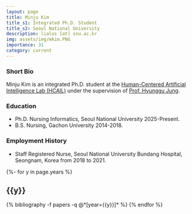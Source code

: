 ```yaml
---
layout: page
title: Minju Kim
title_s1: Integrated Ph.D. Student
title_s2: Seoul National University
description: lialos [at] snu.ac.kr
img: assets/img/mkim.PNG
importance: 31
category: current
---
```


### Short Bio
<p>Minju Kim is an integrated Ph.D. student at the <a href="https://hcail.snu.ac.kr">Human-Centered Artificial Intelligence Lab (HCAIL)</a> under the supervision of <a href="http://hyunggujung.com">Prof. Hyunggu Jung</a>.
</p>

### Education
<ul>
<li>Ph.D. Nursing Informatics, Seoul National University 2025-Present.</li>
<li>B.S. Nursing, Gachon University 2014-2018.</li>
</ul>

### Employment History
<ul>
<li>Staff Registered Nurse, Seoul National University Bundang Hospital, Seongnam, Korea from 2018 to 2021.</li>
</ul>

<!-- For more information, visit Kim's [personal website](https://hcail.snu.ac.kr). -->

<!-- _pages/publications.md -->
<div class="publications">

{%- for y in page.years %}
  <h2 class="year">{{y}}</h2>
  {% bibliography -f papers -q @*[year={{y}}]* %}
{% endfor %}

</div>
